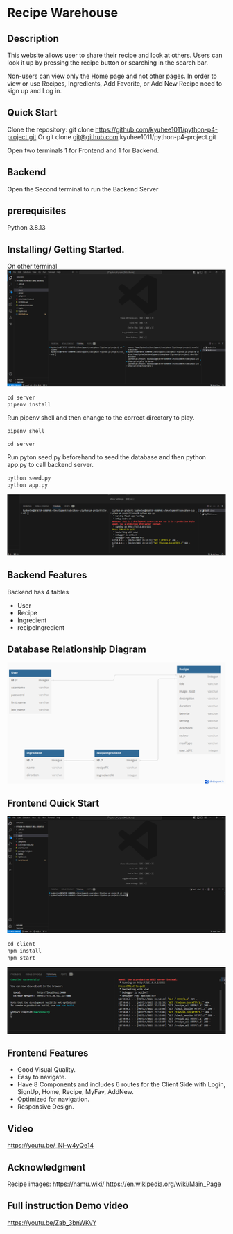 # Recipe Warehouse

## Description

This website allows user to share their recipe and look at others. Users can look it up by pressing the recipe button or searching in the search bar.

Non-users can view only the Home page and not other pages. In order to view or use Recipes, Ingredients, Add Favorite, or Add New Recipe need to sign up and Log in.

## Quick Start

Clone the repository:
git clone https://github.com/kyuhee1011/python-p4-project.git
Or
git clone git@github.com:kyuhee1011/python-p4-project.git

Open two terminals 1 for Frontend and 1 for Backend.

## Backend

Open the Second terminal to run the Backend Server

## prerequisites

Python 3.8.13

## Installing/ Getting Started.

On other terminal
![git hub code](https://github.com/kyuhee1011/python-p4-project/blob/main/client/assets/direction2.png)

```ubuntu
cd server
pipenv install
```

Run pipenv shell and then change to the correct directory to play.

```ubuntu
pipenv shell
```

```ubuntu
cd server
```

Run pyton seed.py beforehand to seed the database and then python app.py to call backend server.

```ubuntu
python seed.py
python app.py
```
![git hub code](https://github.com/kyuhee1011/python-p4-project/blob/main/client/assets/direction3.png)

## Backend Features

Backend has 4 tables

- User
- Recipe
- Ingredient
- recipeIngredient

## Database Relationship Diagram

![git hub code](https://github.com/kyuhee1011/python-p4-project/blob/main/client/assets/project%205%20ERD%20.png)


## Frontend Quick Start

![git hub code](https://github.com/kyuhee1011/python-p4-project/blob/main/client/assets/direction1.png)


```ubuntu
cd client
npm install
npm start
```
![git hub code](https://github.com/kyuhee1011/python-p4-project/blob/main/client/assets/direction4.png)

## Frontend Features

- Good Visual Quality.
- Easy to navigate.
- Have 8 Components and includes 6 routes for the Client Side with Login, SignUp, Home, Recipe, MyFav, AddNew.
- Optimized for navigation.
- Responsive Design.

## Video
https://youtu.be/_Nl-w4yQe14

## Acknowledgment

Recipe images: https://namu.wiki/
https://en.wikipedia.org/wiki/Main_Page

## Full instruction Demo video
https://youtu.be/Zab_3bnWKvY
